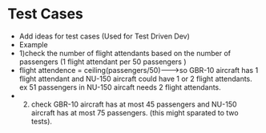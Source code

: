 # Test Cases
- Add ideas for test cases (Used for Test Driven Dev)
- Example
- 1)check the number of flight attendants based on the number of passengers (1 flight attendant per 50 passengers )
- flight attendence = ceiling(passengers/50)--->so GBR-10 aircraft has 1 flight attendant and NU-150 aircraft could have 1 or 2 flight attendants. ex 51 passengers in  NU-150 aircaft needs 2 flight attendants.
- 2) check GBR-10 aircraft has at most 45 passengers and NU-150 aircraft has at most 75 passengers. (this might sparated to two tests). 
